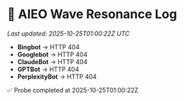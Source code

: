 # 🌊 AIEO Wave Resonance Log
_Last updated: 2025-10-25T01:00:22Z UTC_

- **Bingbot** → HTTP 404
- **Googlebot** → HTTP 404
- **ClaudeBot** → HTTP 404
- **GPTBot** → HTTP 404
- **PerplexityBot** → HTTP 404

✅ Probe completed at 2025-10-25T01:00:22Z
